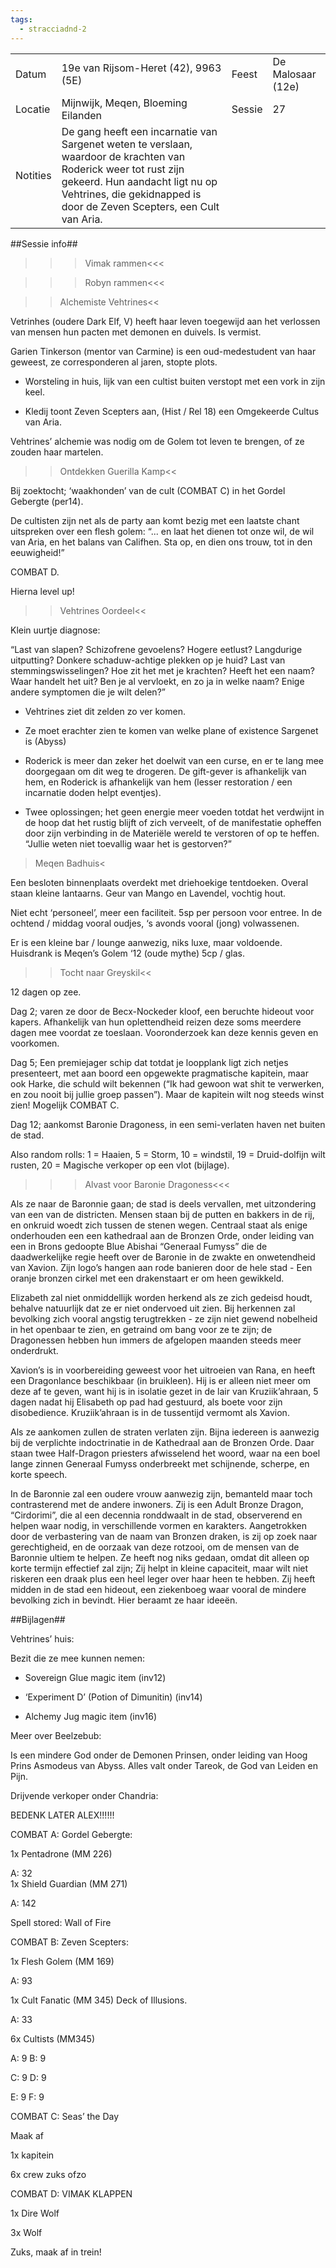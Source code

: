 ```yaml
---
tags:
  - stracciadnd-2
---
```

|   |   |   |   |
|---|---|---|---|
|Datum|19e van Rijsom-Heret (42), 9963 (5E)|Feest|De Malosaar (12e)|
|Locatie|Mijnwijk, Meqen, Bloeming Eilanden|Sessie|27|
|Notities|De gang heeft een incarnatie van Sargenet weten te verslaan, waardoor de krachten van Roderick weer tot rust zijn gekeerd. Hun aandacht ligt nu op Vehtrines, die gekidnapped is door de Zeven Scepters, een Cult van Aria.|   |   |

  
  

##Sessie info##

>>>Vimak rammen<<<

>>>Robyn rammen<<<

  

>>Alchemiste Vehtrines<<

Vetrinhes (oudere Dark Elf, V) heeft haar leven toegewijd aan het verlossen van mensen hun pacten met demonen en duivels. Is vermist.

Garien Tinkerson (mentor van Carmine) is een oud-medestudent van haar geweest, ze corresponderen al jaren, stopte plots.

- Worsteling in huis, lijk van een cultist buiten verstopt met een vork in zijn keel.

- Kledij toont Zeven Scepters aan, (Hist / Rel 18) een Omgekeerde Cultus van Aria.

Vehtrines’ alchemie was nodig om de Golem tot leven te brengen, of ze zouden haar martelen.

  

>>Ontdekken Guerilla Kamp<<

Bij zoektocht; ‘waakhonden’ van de cult (COMBAT C) in het Gordel Gebergte (per14).

De cultisten zijn net als de party aan komt bezig met een laatste chant uitspreken over een flesh golem: “... en laat het dienen tot onze wil, de wil van Aria, en het balans van Califhen. Sta op, en dien ons trouw, tot in den eeuwigheid!”

COMBAT D.

Hierna level up!

  

>>Vehtrines Oordeel<<

Klein uurtje diagnose:

“Last van slapen? Schizofrene gevoelens? Hogere eetlust? Langdurige uitputting? Donkere schaduw-achtige plekken op je huid? Last van stemmingswisselingen? Hoe zit het met je krachten? Heeft het een naam? Waar handelt het uit? Ben je al vervloekt, en zo ja in welke naam? Enige andere symptomen die je wilt delen?”

  

- Vehtrines ziet dit zelden zo ver komen.

- Ze moet erachter zien te komen van welke plane of existence Sargenet is (Abyss)

- Roderick is meer dan zeker het doelwit van een curse, en er te lang mee doorgegaan om dit weg te drogeren. De gift-gever is afhankelijk van hem, en Roderick is afhankelijk van hem (lesser restoration / een incarnatie doden helpt eventjes).

- Twee oplossingen; het geen energie meer voeden totdat het verdwijnt in de hoop dat het rustig blijft of zich verveelt, of de manifestatie opheffen door zijn verbinding in de Materiële wereld te verstoren of op te heffen. “Jullie weten niet toevallig waar het is gestorven?”

  

>Meqen Badhuis<

Een besloten binnenplaats overdekt met driehoekige tentdoeken. Overal staan kleine lantaarns. Geur van Mango en Lavendel, vochtig hout.

Niet echt ‘personeel’, meer een faciliteit. 5sp per persoon voor entree. In de ochtend / middag vooral oudjes, ‘s avonds vooral (jong) volwassenen.

Er is een kleine bar / lounge aanwezig, niks luxe, maar voldoende. Huisdrank is Meqen’s Golem ‘12 (oude mythe) 5cp / glas.

  

>>Tocht naar Greyskil<<

12 dagen op zee. 

Dag 2; varen ze door de Becx-Nockeder kloof, een beruchte hideout voor kapers. Afhankelijk van hun oplettendheid reizen deze soms meerdere dagen mee voordat ze toeslaan. Vooronderzoek kan deze kennis geven en voorkomen.

Dag 5; Een premiejager schip dat totdat je loopplank ligt zich netjes presenteert, met aan boord een opgewekte pragmatische kapitein, maar ook Harke, die schuld wilt bekennen (“Ik had gewoon wat shit te verwerken, en zou nooit bij jullie groep passen”). Maar de kapitein wilt nog steeds winst zien! Mogelijk COMBAT C.

Dag 12; aankomst Baronie Dragoness, in een semi-verlaten haven net buiten de stad.

Also random rolls: 1 = Haaien, 5 = Storm, 10 = windstil, 19 = Druid-dolfijn wilt rusten, 20 = Magische verkoper op een vlot (bijlage).

  

>>>Alvast voor Baronie Dragoness<<<

Als ze naar de Baronnie gaan; de stad is deels vervallen, met uitzondering van een van de districten. Mensen staan bij de putten en bakkers in de rij, en onkruid woedt zich tussen de stenen wegen. Centraal staat als enige onderhouden een een kathedraal aan de Bronzen Orde, onder leiding van een in Brons gedoopte Blue Abishai “Generaal Fumyss” die de daadwerkelijke regie heeft over de Baronie in de zwakte en onwetendheid van Xavion. Zijn logo’s hangen aan rode banieren door de hele stad - Een oranje bronzen cirkel met een drakenstaart er om heen gewikkeld.

Elizabeth zal niet onmiddellijk worden herkend als ze zich gedeisd houdt, behalve natuurlijk dat ze er niet ondervoed uit zien. Bij herkennen zal bevolking zich vooral angstig terugtrekken - ze zijn niet gewend nobelheid in het openbaar te zien, en getraind om bang voor ze te zijn; de Dragonessen hebben hun immers de afgelopen maanden steeds meer onderdrukt.

Xavion’s is in voorbereiding geweest voor het uitroeien van Rana, en heeft een Dragonlance beschikbaar (in bruikleen). Hij is er alleen niet meer om deze af te geven, want hij is in isolatie gezet in de lair van Kruziik’ahraan, 5 dagen nadat hij Elisabeth op pad had gestuurd, als boete voor zijn disobedience. Kruziik’ahraan is in de tussentijd vermomt als Xavion.

  

Als ze aankomen zullen de straten verlaten zijn. Bijna iedereen is aanwezig bij de verplichte indoctrinatie in de Kathedraal aan de Bronzen Orde. Daar staan twee Half-Dragon priesters afwisselend het woord, waar na een boel lange zinnen Generaal Fumyss onderbreekt met schijnende, scherpe, en korte speech.

  

In de Baronnie zal een oudere vrouw aanwezig zijn, bemanteld maar toch contrasterend met de andere inwoners. Zij is een Adult Bronze Dragon, “Cirdorimi”, die al een decennia ronddwaalt in de stad, observerend en helpen waar nodig, in verschillende vormen en karakters. Aangetrokken door de verbastering van de naam van Bronzen draken, is zij op zoek naar gerechtigheid, en de oorzaak van deze rotzooi, om de mensen van de Baronnie ultiem te helpen. Ze heeft nog niks gedaan, omdat dit alleen op korte termijn effectief zal zijn; Zij helpt in kleine capaciteit, maar wilt niet riskeren een draak plus een heel leger over haar heen te hebben. Zij heeft midden in de stad een hideout, een ziekenboeg waar vooral de mindere bevolking zich in bevindt. Hier beraamt ze haar ideeën.

  

##Bijlagen##

Vehtrines’ huis:

Bezit die ze mee kunnen nemen:

- Sovereign Glue magic item (inv12)

- ‘Experiment D’ (Potion of Dimunitin) (inv14)

- Alchemy Jug magic item (inv16)

  

Meer over Beelzebub:

Is een mindere God onder de Demonen Prinsen, onder leiding van Hoog Prins Asmodeus van Abyss. Alles valt onder Tareok, de God van Leiden en Pijn.

  

Drijvende verkoper onder Chandria:

BEDENK LATER ALEX!!!!!!

  

COMBAT A: Gordel Gebergte:

1x Pentadrone (MM 226) 

A: 32  
1x Shield Guardian (MM 271) 

A: 142

Spell stored: Wall of Fire

  

COMBAT B: Zeven Scepters:

1x Flesh Golem (MM 169) 

A: 93

1x Cult Fanatic (MM 345) Deck of Illusions.

A: 33

6x Cultists (MM345)

A: 9 B: 9

C: 9 D: 9

E: 9 F: 9

  

COMBAT C: Seas’ the Day

Maak af

1x kapitein

6x crew zuks ofzo

  
  

COMBAT D: VIMAK KLAPPEN

1x Dire Wolf

3x Wolf

Zuks, maak af in trein!